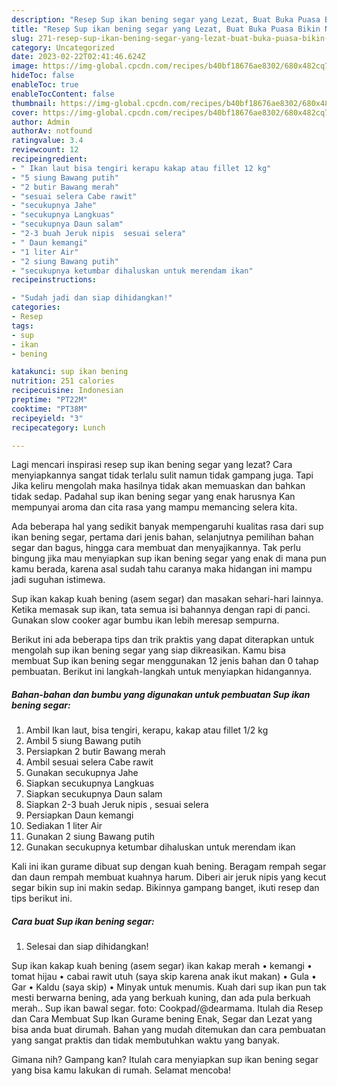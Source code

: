 ```yaml
---
description: "Resep Sup ikan bening segar yang Lezat, Buat Buka Puasa Bikin Ngiler"
title: "Resep Sup ikan bening segar yang Lezat, Buat Buka Puasa Bikin Ngiler"
slug: 271-resep-sup-ikan-bening-segar-yang-lezat-buat-buka-puasa-bikin-ngiler
category: Uncategorized
date: 2023-02-22T02:41:46.624Z
image: https://img-global.cpcdn.com/recipes/b40bf18676ae8302/680x482cq70/sup-ikan-bening-segar-foto-resep-utama.jpg
hideToc: false
enableToc: true
enableTocContent: false
thumbnail: https://img-global.cpcdn.com/recipes/b40bf18676ae8302/680x482cq70/sup-ikan-bening-segar-foto-resep-utama.jpg
cover: https://img-global.cpcdn.com/recipes/b40bf18676ae8302/680x482cq70/sup-ikan-bening-segar-foto-resep-utama.jpg
author: Admin
authorAv: notfound
ratingvalue: 3.4
reviewcount: 12
recipeingredient:
- " Ikan laut bisa tengiri kerapu kakap atau fillet 12 kg"
- "5 siung Bawang putih"
- "2 butir Bawang merah"
- "sesuai selera Cabe rawit"
- "secukupnya Jahe"
- "secukupnya Langkuas"
- "secukupnya Daun salam"
- "2-3 buah Jeruk nipis  sesuai selera"
- " Daun kemangi"
- "1 liter Air"
- "2 siung Bawang putih"
- "secukupnya ketumbar dihaluskan untuk merendam ikan"
recipeinstructions:

- "Sudah jadi dan siap dihidangkan!"
categories:
- Resep
tags:
- sup
- ikan
- bening

katakunci: sup ikan bening 
nutrition: 251 calories
recipecuisine: Indonesian
preptime: "PT22M"
cooktime: "PT38M"
recipeyield: "3"
recipecategory: Lunch

---
```



Lagi mencari inspirasi resep sup ikan bening segar yang lezat? Cara menyiapkannya sangat tidak terlalu sulit namun tidak gampang juga. Tapi Jika keliru mengolah maka hasilnya tidak akan memuaskan dan bahkan tidak sedap. Padahal sup ikan bening segar yang enak harusnya Kan mempunyai aroma dan cita rasa yang mampu memancing selera kita.


Ada beberapa hal yang sedikit banyak mempengaruhi kualitas rasa dari sup ikan bening segar, pertama dari jenis bahan, selanjutnya pemilihan bahan segar dan bagus, hingga cara membuat dan menyajikannya. Tak perlu bingung jika mau menyiapkan sup ikan bening segar yang enak di mana pun kamu berada, karena asal sudah tahu caranya maka hidangan ini mampu jadi suguhan istimewa.

Sup ikan kakap kuah bening (asem segar) dan masakan sehari-hari lainnya. Ketika memasak sup ikan, tata semua isi bahannya dengan rapi di panci. Gunakan slow cooker agar bumbu ikan lebih meresap sempurna.


Berikut ini ada beberapa tips dan trik praktis yang dapat diterapkan untuk mengolah sup ikan bening segar yang siap dikreasikan. Kamu bisa membuat Sup ikan bening segar menggunakan 12 jenis bahan dan 0 tahap pembuatan. Berikut ini langkah-langkah untuk menyiapkan hidangannya.

<!--inarticleads1-->

##### Bahan-bahan dan bumbu yang digunakan untuk pembuatan Sup ikan bening segar:

1. Ambil  Ikan laut, bisa tengiri, kerapu, kakap atau fillet 1/2 kg
1. Ambil 5 siung Bawang putih
1. Persiapkan 2 butir Bawang merah
1. Ambil sesuai selera Cabe rawit
1. Gunakan secukupnya Jahe
1. Siapkan secukupnya Langkuas
1. Siapkan secukupnya Daun salam
1. Siapkan 2-3 buah Jeruk nipis , sesuai selera
1. Persiapkan  Daun kemangi
1. Sediakan 1 liter Air
1. Gunakan 2 siung Bawang putih
1. Gunakan secukupnya ketumbar dihaluskan untuk merendam ikan


Kali ini ikan gurame dibuat sup dengan kuah bening. Beragam rempah segar dan daun rempah membuat kuahnya harum. Diberi air jeruk nipis yang kecut segar bikin sup ini makin sedap. Bikinnya gampang banget, ikuti resep dan tips berikut ini. 

<!--inarticleads2-->

##### Cara buat Sup ikan bening segar:


1. Selesai dan siap dihidangkan!

Sup ikan kakap kuah bening (asem segar) ikan kakap merah • kemangi • tomat hijau • cabai rawit utuh (saya skip karena anak ikut makan) • Gula • Gar • Kaldu (saya skip) • Minyak untuk menumis. Kuah dari sup ikan pun tak mesti berwarna bening, ada yang berkuah kuning, dan ada pula berkuah merah.. Sup ikan bawal segar. foto: Cookpad/@dearmama. Itulah dia Resep dan Cara Membuat Sup Ikan Gurame bening Enak, Segar dan Lezat yang bisa anda buat dirumah. Bahan yang mudah ditemukan dan cara pembuatan yang sangat praktis dan tidak membutuhkan waktu yang banyak. 

Gimana nih? Gampang kan? Itulah cara menyiapkan sup ikan bening segar yang bisa kamu lakukan di rumah. Selamat mencoba!

